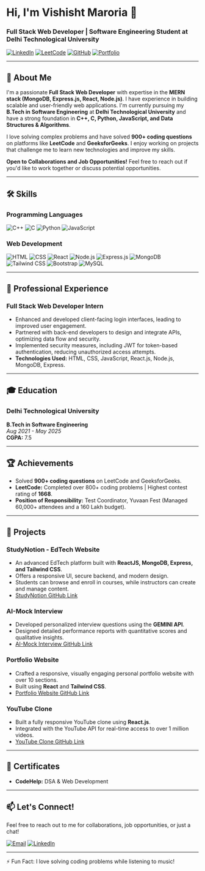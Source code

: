 # Hi, I'm Vishisht Maroria 👋

### Full Stack Web Developer | Software Engineering Student at Delhi Technological University

[![LinkedIn](https://img.shields.io/badge/LinkedIn-0077B5?style=for-the-badge&logo=linkedin&logoColor=white)](https://www.linkedin.com/in/vishisht-maroria-10144411b/)
[![LeetCode](https://img.shields.io/badge/-LeetCode-FFA116?style=for-the-badge&logo=LeetCode&logoColor=black)](https://leetcode.com/u/vishisht31)
[![GitHub](https://img.shields.io/badge/GitHub-100000?style=for-the-badge&logo=github&logoColor=white)](https://github.com/vishisht31)
[![Portfolio](https://img.shields.io/badge/Portfolio-%23000000.svg?style=for-the-badge&logo=firefox&logoColor=#FF7139)](https://port-folio-website-hazel.vercel.app/)

---

## 🚀 About Me

I'm a passionate **Full Stack Web Developer** with expertise in the **MERN stack (MongoDB, Express.js, React, Node.js)**. I have experience in building scalable and user-friendly web applications. I'm currently pursuing my **B.Tech in Software Engineering** at **Delhi Technological University** and have a strong foundation in **C++, C, Python, JavaScript, and Data Structures & Algorithms**.

I love solving complex problems and have solved **900+ coding questions** on platforms like **LeetCode** and **GeeksforGeeks**. I enjoy working on projects that challenge me to learn new technologies and improve my skills.

**Open to Collaborations and Job Opportunities!** Feel free to reach out if you'd like to work together or discuss potential opportunities.

---

## 🛠️ Skills

### Programming Languages
![C++](https://img.shields.io/badge/C%2B%2B-00599C?style=for-the-badge&logo=c%2B%2B&logoColor=white)
![C](https://img.shields.io/badge/C-00599C?style=for-the-badge&logo=c&logoColor=white)
![Python](https://img.shields.io/badge/Python-3776AB?style=for-the-badge&logo=python&logoColor=white)
![JavaScript](https://img.shields.io/badge/JavaScript-F7DF1E?style=for-the-badge&logo=javascript&logoColor=black)

### Web Development
![HTML](https://img.shields.io/badge/HTML5-E34F26?style=for-the-badge&logo=html5&logoColor=white)
![CSS](https://img.shields.io/badge/CSS3-1572B6?style=for-the-badge&logo=css3&logoColor=white)
![React](https://img.shields.io/badge/React-20232A?style=for-the-badge&logo=react&logoColor=61DAFB)
![Node.js](https://img.shields.io/badge/Node.js-339933?style=for-the-badge&logo=nodedotjs&logoColor=white)
![Express.js](https://img.shields.io/badge/Express.js-000000?style=for-the-badge&logo=express&logoColor=white)
![MongoDB](https://img.shields.io/badge/MongoDB-4EA94B?style=for-the-badge&logo=mongodb&logoColor=white)
![Tailwind CSS](https://img.shields.io/badge/Tailwind_CSS-38B2AC?style=for-the-badge&logo=tailwind-css&logoColor=white)
![Bootstrap](https://img.shields.io/badge/Bootstrap-563D7C?style=for-the-badge&logo=bootstrap&logoColor=white)
![MySQL](https://img.shields.io/badge/MySQL-005C84?style=for-the-badge&logo=mysql&logoColor=white)

---

## 💼 Professional Experience

### **Full Stack Web Developer Intern**
- Enhanced and developed client-facing login interfaces, leading to improved user engagement.
- Partnered with back-end developers to design and integrate APIs, optimizing data flow and security.
- Implemented security measures, including JWT for token-based authentication, reducing unauthorized access attempts.
- **Technologies Used:** HTML, CSS, JavaScript, React.js, Node.js, MongoDB, Express.

---

## 🎓 Education

### **Delhi Technological University**
**B.Tech in Software Engineering**  
*Aug 2021 - May 2025*  
**CGPA:** 7.5

---

## 🏆 Achievements

- Solved **900+ coding questions** on LeetCode and GeeksforGeeks.
- **LeetCode:** Completed over 800+ coding problems | Highest contest rating of **1668**.
- **Position of Responsibility:** Test Coordinator, Yuvaan Fest (Managed 60,000+ attendees and a 160 Lakh budget).

---

## 🚀 Projects

### **StudyNotion - EdTech Website**
- An advanced EdTech platform built with **ReactJS, MongoDB, Express, and Tailwind CSS**.
- Offers a responsive UI, secure backend, and modern design.
- Students can browse and enroll in courses, while instructors can create and manage content.
- [StudyNotion GitHub Link](https://github.com/vishisht31/StudyNotion-edtech)

### **AI-Mock Interview**
- Developed personalized interview questions using the **GEMINI API**.
- Designed detailed performance reports with quantitative scores and qualitative insights.
- [AI-Mock Interview GitHub Link](https://github.com/vishisht31/Ai-Mock-Interview)

### **Portfolio Website**
- Crafted a responsive, visually engaging personal portfolio website with over 10 sections.
- Built using **React** and **Tailwind CSS**.
- [Portfolio Website GitHub Link](https://github.com/vishisht31/PortFolio_website)

### **YouTube Clone**
- Built a fully responsive YouTube clone using **React.js**.
- Integrated with the YouTube API for real-time access to over 1 million videos.
- [YouTube Clone GitHub Link](https://github.com/vishisht31/Youtube-clone)

---

## 📜 Certificates

- **CodeHelp:** DSA & Web Development

---

## 📫 Let's Connect!

Feel free to reach out to me for collaborations, job opportunities, or just a chat!

[![Email](https://img.shields.io/badge/Gmail-D14836?style=for-the-badge&logo=gmail&logoColor=white)](mailto:vishishtmaroria31@gmail.com)
[![LinkedIn](https://img.shields.io/badge/LinkedIn-0077B5?style=for-the-badge&logo=linkedin&logoColor=white)](https://www.linkedin.com/in/vishisht-maroria-10144411b/)

---
⚡ Fun Fact: I love solving coding problems while listening to music!
